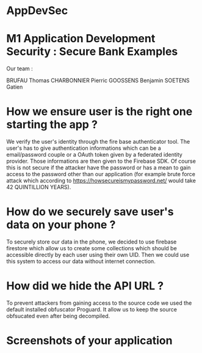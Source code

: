 # AppDevSec
# M1 Application Development Security : Secure Bank Examples

Our team :

BRUFAU Thomas
CHARBONNIER Pierric
GOOSSENS Benjamin
SOETENS Gatien

# How we ensure user is the right one starting the app ?

We verify the user's identity through the fire base authenticator tool. The user's has to give authentication informations which can be a email/password couple or a OAuth token given by a
federated identity provider. Those informations are then given to the Firebase SDK.
Of course this is not secure if the attacker have the password or has a mean to gain access to the password other than our application (for example brute force attack which according to https://howsecureismypassword.net/ would take 42 QUINTILLION YEARS).


# How do we securely save user's data on your phone ?

To securely store our data in the phone, we decided to use firebase firestore which allow us to create some collections which should be accessible directly by each user using their own UID. Then we could use this system to access our data without internet connection.


# How did we hide the API URL ?
To prevent attackers from gaining access to the source code we used the default installed obfuscator Proguard. It allow us to keep the source obfsucated even after being decompiled.


# Screenshots of your application

